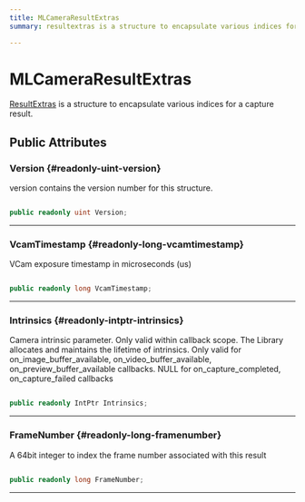 ```yaml
---
title: MLCameraResultExtras
summary: resultextras is a structure to encapsulate various indices for a capture result. 

---
```


# MLCameraResultExtras




[ResultExtras](/unity-api/api/UnityEngine.XR.MagicLeap/MLCameraBase/UnityEngine.XR.MagicLeap.MLCameraBase.ResultExtras.md) is a structure to encapsulate various indices for a capture result.   





## Public Attributes

### Version {#readonly-uint-version}

version contains the version number for this structure. 

```csharp

public readonly uint Version;

```






-----------

### VcamTimestamp {#readonly-long-vcamtimestamp}

VCam exposure timestamp in microseconds (us) 

```csharp

public readonly long VcamTimestamp;

```






-----------

### Intrinsics {#readonly-intptr-intrinsics}

Camera intrinsic parameter. Only valid within callback scope. The Library allocates and maintains the lifetime of intrinsics. Only valid for on&#95;image&#95;buffer&#95;available, on&#95;video&#95;buffer&#95;available, on&#95;preview&#95;buffer&#95;available callbacks. NULL for on&#95;capture&#95;completed, on&#95;capture&#95;failed callbacks 

```csharp

public readonly IntPtr Intrinsics;

```






-----------

### FrameNumber {#readonly-long-framenumber}

A 64bit integer to index the frame number associated with this result 

```csharp

public readonly long FrameNumber;

```






-----------

